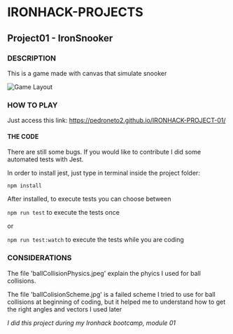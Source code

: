 # IRONHACK-PROJECTS
## Project01 - IronSnooker 

### DESCRIPTION
This is a game made with canvas that simulate snooker

![Game Layout](https://github.com/pedroneto2/IRONHACK-PROJECTS/blob/master/images/The_game.jpg?raw=true)

### HOW TO PLAY
Just access this link: https://pedroneto2.github.io/IRONHACK-PROJECT-01/

#### THE CODE
There are still some bugs. If you would like to contribute I did some automated tests with Jest.

In order to install jest, just type in terminal inside the project folder:

`npm install`

After installed, to execute tests you can choose between

`npm run test` to execute the tests once

or

`npm run test:watch` to execute the tests while you are coding

### CONSIDERATIONS

The file 'ballCollisionPhysics.jpeg' explain the phyics I used for ball collisions.

The file 'ballColisionScheme.jpg' is a failed scheme I tried to use for ball collisions at beginning of coding,
but it helped me to understand how to get the right angles and vectors I used later

*I did this project during my Ironhack bootcamp, module 01*
